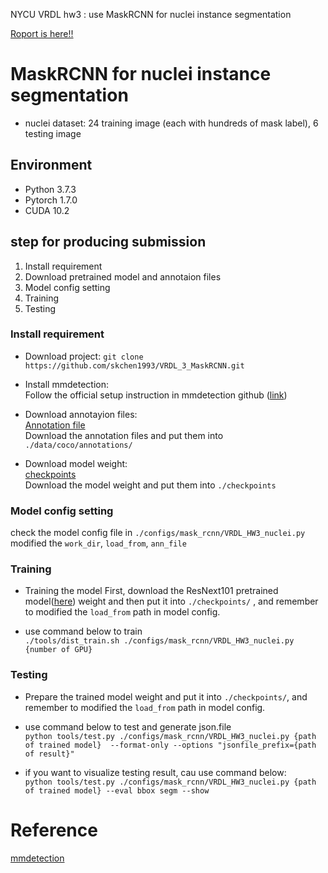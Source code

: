 NYCU VRDL hw3 : use MaskRCNN for nuclei instance segmentation

[Roport is here!!](https://drive.google.com/file/d/13a14cF253CwnXkNg_hnNqUOrDvI3w5Bt/view?usp=sharing)

# MaskRCNN for nuclei instance segmentation
- nuclei dataset: 24 training image (each with hundreds of mask label), 6 testing image 

## Environment
- Python 3.7.3
- Pytorch 1.7.0
- CUDA 10.2  

## step for producing submission
1. Install requirement
2. Download pretrained model and annotaion files
3. Model config setting
4. Training
5. Testing


### Install requirement
- Download project:
 `git clone https://github.com/skchen1993/VRDL_3_MaskRCNN.git`  
- Install mmdetection:  
  Follow the official setup instruction in mmdetection github ([link](https://github.com/open-mmlab/mmdetection/blob/master/docs/en/get_started.md))  
  
- Download annotayion files:  
[Annotation file](https://drive.google.com/drive/folders/1Ef7VlM0ZSpsSWA4JDs-y_N9nVYlcEDux?usp=sharing)    
Download the annotation files and put them into `./data/coco/annotations/`  

- Download model weight:    
[checkpoints]()  
Download the model weight and put them into `./checkpoints`   
   


###  Model config setting
check the model config file in `./configs/mask_rcnn/VRDL_HW3_nuclei.py`  
modified the `work_dir`, `load_from`, `ann_file`  


### Training
- Training the model
  First, download the ResNext101 pretrained model([here](https://github.com/open-mmlab/mmdetection/tree/master/configs/mask_rcnn)) weight and then put it into `./checkpoints/`   , and remember to modified the  `load_from` path in model config.
  
- use command below to train  
  `./tools/dist_train.sh ./configs/mask_rcnn/VRDL_HW3_nuclei.py {number of GPU}`  
  
### Testing
- Prepare the trained model weight and put it into `./checkpoints/`, and remember to modified the  `load_from` path in model config.
- use command below to test and generate json.file    
`python tools/test.py ./configs/mask_rcnn/VRDL_HW3_nuclei.py {path of trained model}  --format-only --options "jsonfile_prefix={path of result}" `

- if you want to visualize testing result, cau use command below:  
 `python tools/test.py ./configs/mask_rcnn/VRDL_HW3_nuclei.py {path of trained model} --eval bbox segm --show`   
 
 
  
  


# Reference
[mmdetection](https://github.com/open-mmlab/mmdetection)  
